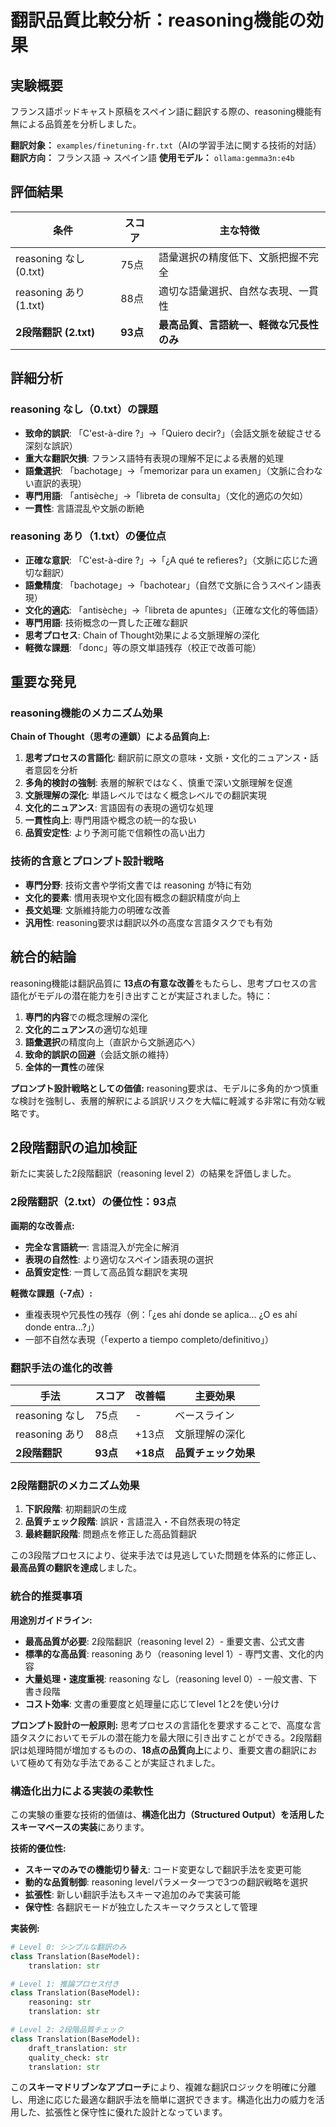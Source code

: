 # 翻訳品質比較分析：reasoning機能の効果

## 実験概要

フランス語ポッドキャスト原稿をスペイン語に翻訳する際の、reasoning機能有無による品質差を分析しました。

**翻訳対象：** `examples/finetuning-fr.txt`（AIの学習手法に関する技術的対話）
**翻訳方向：** フランス語 → スペイン語
**使用モデル：** `ollama:gemma3n:e4b`

## 評価結果

| 条件 | スコア | 主な特徴 |
|------|--------|----------|
| reasoning なし (0.txt) | 75点 | 語彙選択の精度低下、文脈把握不完全 |
| reasoning あり (1.txt) | 88点 | 適切な語彙選択、自然な表現、一貫性 |
| **2段階翻訳 (2.txt)** | **93点** | **最高品質、言語統一、軽微な冗長性のみ** |

## 詳細分析

### reasoning なし（0.txt）の課題
- **致命的誤訳**: 「C'est-à-dire ?」→「Quiero decir?」（会話文脈を破綻させる深刻な誤訳）
- **重大な翻訳欠損**: フランス語特有表現の理解不足による表層的処理
- **語彙選択**: 「bachotage」→「memorizar para un examen」（文脈に合わない直訳的表現）
- **専門用語**: 「antisèche」→「libreta de consulta」（文化的適応の欠如）
- **一貫性**: 言語混乱や文脈の断絶

### reasoning あり（1.txt）の優位点
- **正確な意訳**: 「C'est-à-dire ?」→「¿A qué te refieres?」（文脈に応じた適切な翻訳）
- **語彙精度**: 「bachotage」→「bachotear」（自然で文脈に合うスペイン語表現）
- **文化的適応**: 「antisèche」→「libreta de apuntes」（正確な文化的等価語）
- **専門用語**: 技術概念の一貫した正確な翻訳
- **思考プロセス**: Chain of Thought効果による文脈理解の深化
- **軽微な課題**: 「donc」等の原文単語残存（校正で改善可能）

## 重要な発見

### reasoning機能のメカニズム効果

**Chain of Thought（思考の連鎖）による品質向上:**
1. **思考プロセスの言語化**: 翻訳前に原文の意味・文脈・文化的ニュアンス・話者意図を分析
2. **多角的検討の強制**: 表層的解釈ではなく、慎重で深い文脈理解を促進
3. **文脈理解の深化**: 単語レベルではなく概念レベルでの翻訳実現
4. **文化的ニュアンス**: 言語固有の表現の適切な処理
5. **一貫性向上**: 専門用語や概念の統一的な扱い
6. **品質安定性**: より予測可能で信頼性の高い出力

### 技術的含意とプロンプト設計戦略
- **専門分野**: 技術文書や学術文書では reasoning が特に有効
- **文化的要素**: 慣用表現や文化固有概念の翻訳精度が向上
- **長文処理**: 文脈維持能力の明確な改善
- **汎用性**: reasoning要求は翻訳以外の高度な言語タスクでも有効

## 統合的結論

reasoning機能は翻訳品質に **13点の有意な改善**をもたらし、思考プロセスの言語化がモデルの潜在能力を引き出すことが実証されました。特に：

1. **専門的内容**での概念理解の深化
2. **文化的ニュアンス**の適切な処理
3. **語彙選択**の精度向上（直訳から文脈適応へ）
4. **致命的誤訳の回避**（会話文脈の維持）
5. **全体的一貫性**の確保

**プロンプト設計戦略としての価値:** reasoning要求は、モデルに多角的かつ慎重な検討を強制し、表層的解釈による誤訳リスクを大幅に軽減する非常に有効な戦略です。

## 2段階翻訳の追加検証

新たに実装した2段階翻訳（reasoning level 2）の結果を評価しました。

### 2段階翻訳（2.txt）の優位性：93点

**画期的な改善点:**
- **完全な言語統一**: 言語混入が完全に解消
- **表現の自然性**: より適切なスペイン語表現の選択
- **品質安定性**: 一貫して高品質な翻訳を実現

**軽微な課題（-7点）:**
- 重複表現や冗長性の残存（例：「¿es ahí donde se aplica... ¿O es ahí donde entra...?」）
- 一部不自然な表現（「experto a tiempo completo/definitivo」）

### 翻訳手法の進化的改善

| 手法 | スコア | 改善幅 | 主要効果 |
|------|--------|--------|----------|
| reasoning なし | 75点 | - | ベースライン |
| reasoning あり | 88点 | +13点 | 文脈理解の深化 |
| **2段階翻訳** | **93点** | **+18点** | **品質チェック効果** |

### 2段階翻訳のメカニズム効果

1. **下訳段階**: 初期翻訳の生成
2. **品質チェック段階**: 誤訳・言語混入・不自然表現の特定
3. **最終翻訳段階**: 問題点を修正した高品質翻訳

この3段階プロセスにより、従来手法では見逃していた問題を体系的に修正し、**最高品質の翻訳を達成**しました。

### 統合的推奨事項

**用途別ガイドライン:**
- **最高品質が必要**: 2段階翻訳（reasoning level 2）- 重要文書、公式文書
- **標準的な高品質**: reasoning あり（reasoning level 1）- 専門文書、文化的内容
- **大量処理・速度重視**: reasoning なし（reasoning level 0）- 一般文書、下書き段階
- **コスト効率**: 文書の重要度と処理量に応じてlevel 1と2を使い分け

**プロンプト設計の一般原則:**
思考プロセスの言語化を要求することで、高度な言語タスクにおいてモデルの潜在能力を最大限に引き出すことができる。2段階翻訳は処理時間が増加するものの、**18点の品質向上**により、重要文書の翻訳において極めて有効な手法であることが実証されました。

### 構造化出力による実装の柔軟性

この実験の重要な技術的価値は、**構造化出力（Structured Output）を活用したスキーマベースの実装**にあります。

**技術的優位性:**
- **スキーマのみでの機能切り替え**: コード変更なしで翻訳手法を変更可能
- **動的な品質制御**: reasoning levelパラメータ一つで3つの翻訳戦略を選択
- **拡張性**: 新しい翻訳手法もスキーマ追加のみで実装可能
- **保守性**: 各翻訳モードが独立したスキーマクラスとして管理

**実装例:**
```python
# Level 0: シンプルな翻訳のみ
class Translation(BaseModel):
    translation: str

# Level 1: 推論プロセス付き
class Translation(BaseModel):
    reasoning: str
    translation: str

# Level 2: 2段階品質チェック
class Translation(BaseModel):
    draft_translation: str
    quality_check: str
    translation: str
```

この**スキーマドリブンなアプローチ**により、複雑な翻訳ロジックを明確に分離し、用途に応じた最適な翻訳手法を簡単に選択できます。構造化出力の威力を活用した、拡張性と保守性に優れた設計となっています。